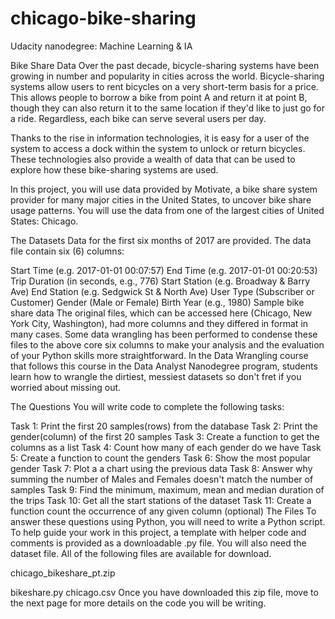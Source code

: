 # chicago-bike-sharing

Udacity nanodegree: Machine Learning & IA

Bike Share Data
Over the past decade, bicycle-sharing systems have been growing in number and popularity in cities across the world. Bicycle-sharing systems allow users to rent bicycles on a very short-term basis for a price. This allows people to borrow a bike from point A and return it at point B, though they can also return it to the same location if they'd like to just go for a ride. Regardless, each bike can serve several users per day.

Thanks to the rise in information technologies, it is easy for a user of the system to access a dock within the system to unlock or return bicycles. These technologies also provide a wealth of data that can be used to explore how these bike-sharing systems are used.

In this project, you will use data provided by Motivate, a bike share system provider for many major cities in the United States, to uncover bike share usage patterns. You will use the data from one of the largest cities of United States: Chicago.

The Datasets
Data for the first six months of 2017 are provided. The data file contain six (6) columns:

Start Time (e.g. 2017-01-01 00:07:57)
End Time (e.g. 2017-01-01 00:20:53)
Trip Duration (in seconds, e.g., 776)
Start Station (e.g. Broadway & Barry Ave)
End Station (e.g. Sedgwick St & North Ave)
User Type (Subscriber or Customer)
Gender (Male or Female)
Birth Year (e.g., 1980)
Sample bike share data
The original files, which can be accessed here (Chicago, New York City, Washington), had more columns and they differed in format in many cases. Some data wrangling has been performed to condense these files to the above core six columns to make your analysis and the evaluation of your Python skills more straightforward. In the Data Wrangling course that follows this course in the Data Analyst Nanodegree program, students learn how to wrangle the dirtiest, messiest datasets so don't fret if you worried about missing out.

The Questions
You will write code to complete the following tasks:

Task 1: Print the first 20 samples(rows) from the database
Task 2: Print the gender(column) of the first 20 samples
Task 3: Create a function to get the columns as a list
Task 4: Count how many of each gender do we have
Task 5: Create a function to count the genders
Task 6: Show the most popular gender
Task 7: Plot a a chart using the previous data
Task 8: Answer why summing the number of Males and Females doesn't match the number of samples
Task 9: Find the minimum, maximum, mean and median duration of the trips
Task 10: Get all the start stations of the dataset
Task 11: Create a function count the occurrence of any given column (optional)
The Files
To answer these questions using Python, you will need to write a Python script. To help guide your work in this project, a template with helper code and comments is provided as a downloadable .py file. You will also need the dataset file. All of the following files are available for download.

chicago_bikeshare_pt.zip

bikeshare.py
chicago.csv
Once you have downloaded this zip file, move to the next page for more details on the code you will be writing.
